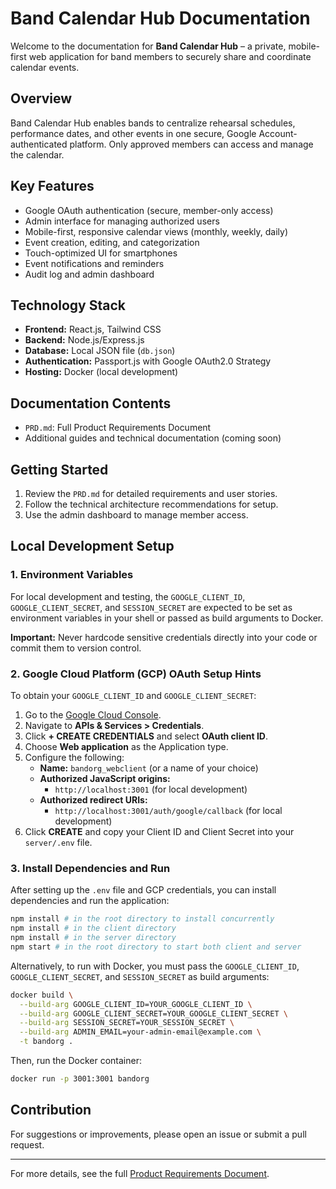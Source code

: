 # Band Calendar Hub Documentation

Welcome to the documentation for **Band Calendar Hub** – a private, mobile-first web application for band members to securely share and coordinate calendar events.

## Overview
Band Calendar Hub enables bands to centralize rehearsal schedules, performance dates, and other events in one secure, Google Account-authenticated platform. Only approved members can access and manage the calendar.

## Key Features
- Google OAuth authentication (secure, member-only access)
- Admin interface for managing authorized users
- Mobile-first, responsive calendar views (monthly, weekly, daily)
- Event creation, editing, and categorization
- Touch-optimized UI for smartphones
- Event notifications and reminders
- Audit log and admin dashboard

## Technology Stack
- **Frontend:** React.js, Tailwind CSS
- **Backend:** Node.js/Express.js
- **Database:** Local JSON file (`db.json`)
- **Authentication:** Passport.js with Google OAuth2.0 Strategy
- **Hosting:** Docker (local development)

## Documentation Contents
- `PRD.md`: Full Product Requirements Document
- Additional guides and technical documentation (coming soon)

## Getting Started
1. Review the `PRD.md` for detailed requirements and user stories.
2. Follow the technical architecture recommendations for setup.
3. Use the admin dashboard to manage member access.

## Local Development Setup

### 1. Environment Variables

For local development and testing, the `GOOGLE_CLIENT_ID`, `GOOGLE_CLIENT_SECRET`, and `SESSION_SECRET` are expected to be set as environment variables in your shell or passed as build arguments to Docker.

**Important:** Never hardcode sensitive credentials directly into your code or commit them to version control.

### 2. Google Cloud Platform (GCP) OAuth Setup Hints
To obtain your `GOOGLE_CLIENT_ID` and `GOOGLE_CLIENT_SECRET`:

1.  Go to the [Google Cloud Console](https://console.cloud.google.com/).
2.  Navigate to **APIs & Services > Credentials**.
3.  Click **+ CREATE CREDENTIALS** and select **OAuth client ID**.
4.  Choose **Web application** as the Application type.
5.  Configure the following:
    *   **Name:** `bandorg_webclient` (or a name of your choice)
    *   **Authorized JavaScript origins:**
        *   `http://localhost:3001` (for local development)
    *   **Authorized redirect URIs:**
        *   `http://localhost:3001/auth/google/callback` (for local development)
6.  Click **CREATE** and copy your Client ID and Client Secret into your `server/.env` file.

### 3. Install Dependencies and Run

After setting up the `.env` file and GCP credentials, you can install dependencies and run the application:

```bash
npm install # in the root directory to install concurrently
npm install # in the client directory
npm install # in the server directory
npm start # in the root directory to start both client and server
```

Alternatively, to run with Docker, you must pass the `GOOGLE_CLIENT_ID`, `GOOGLE_CLIENT_SECRET`, and `SESSION_SECRET` as build arguments:

```bash
docker build \
  --build-arg GOOGLE_CLIENT_ID=YOUR_GOOGLE_CLIENT_ID \
  --build-arg GOOGLE_CLIENT_SECRET=YOUR_GOOGLE_CLIENT_SECRET \
  --build-arg SESSION_SECRET=YOUR_SESSION_SECRET \
  --build-arg ADMIN_EMAIL=your-admin-email@example.com \
  -t bandorg .
```

Then, run the Docker container:

```bash
docker run -p 3001:3001 bandorg
```

## Contribution
For suggestions or improvements, please open an issue or submit a pull request.

---

For more details, see the full [Product Requirements Document](./PRD.md).
